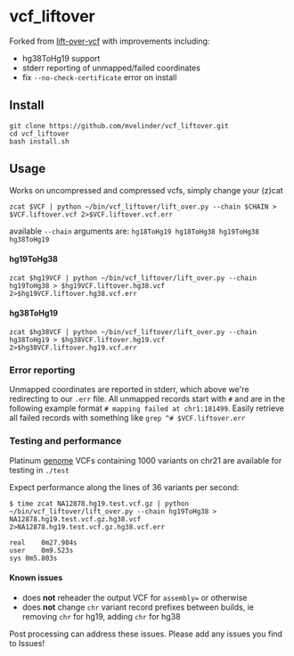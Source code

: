 # vcf_liftover

Forked from [lift-over-vcf](https://github.com/knmkr/lift-over-vcf) with improvements including:
- hg38ToHg19 support
- stderr reporting of unmapped/failed coordinates
- fix `--no-check-certificate` error on install

## Install

```
git clone https://github.com/mvelinder/vcf_liftover.git
cd vcf_liftover
bash install.sh
```

## Usage

Works on uncompressed and compressed vcfs, simply change your (z)cat

```
zcat $VCF | python ~/bin/vcf_liftover/lift_over.py --chain $CHAIN > $VCF.liftover.vcf 2>$VCF.liftover.vcf.err
```

available `--chain` arguments are: `hg18ToHg19 hg18ToHg38 hg19ToHg38 hg38ToHg19`

#### hg19ToHg38
```
zcat $hg19VCF | python ~/bin/vcf_liftover/lift_over.py --chain hg19ToHg38 > $hg19VCF.liftover.hg38.vcf 2>$hg19VCF.liftover.hg38.vcf.err
```

#### hg38ToHg19
```
zcat $hg38VCF | python ~/bin/vcf_liftover/lift_over.py --chain hg38ToHg19 > $hg38VCF.liftover.hg19.vcf 2>$hg38VCF.liftover.hg19.vcf.err
```

### Error reporting

Unmapped coordinates are reported in stderr, which above we're redirecting to our `.err` file. All unmapped records start with `#` and are in the following example format `# mapping failed at chr1:181499`. Easily retrieve all failed records with something like `grep ^# $VCF.liftover.err`

### Testing and performance

Platinum [genome](ftp://platgene_ro@ussd-ftp.illumina.com/2017-1.0/) VCFs containing 1000 variants on chr21 are available for testing in `./test`

Expect performance along the lines of 36 variants per second:
```
$ time zcat NA12878.hg19.test.vcf.gz | python ~/bin/vcf_liftover/lift_over.py --chain hg19ToHg38 > NA12878.hg19.test.vcf.gz.hg38.vcf 2>NA12878.hg19.test.vcf.gz.hg38.vcf.err

real	0m27.984s
user	0m9.523s
sys	0m5.803s
```

#### Known issues
- does **not** reheader the output VCF for `assembly=` or otherwise
- does **not** change `chr` variant record prefixes between builds, ie removing `chr` for hg19, adding `chr` for hg38

Post processing can address these issues. Please add any issues you find to Issues!
